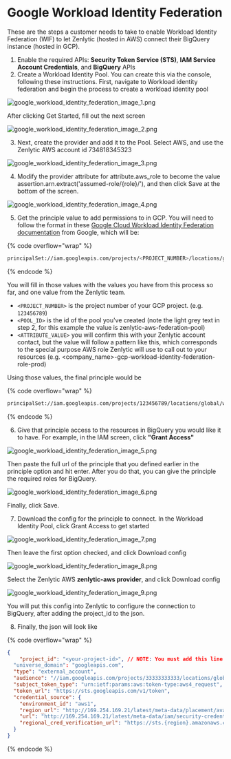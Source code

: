 # Google Workload Identity Federation

These are the steps a customer needs to take to enable Workload Identity Federation (WIF) to let Zenlytic (hosted in AWS) connect their BigQuery instance (hosted in GCP).

1. Enable the required APIs: **Security Token Service (STS)**, **IAM Service Account Credentials**, and **BigQuery** APIs
2. Create a Workload Identity Pool. You can create this via the console, following these instructions. First, navigate to Workload identity federation and begin the process to create a workload identity pool

![google\_workload\_identity\_federation\_image\_1.png](../assets/8_authentication/google_workload_identity_federation_image_1.png)

After clicking Get Started, fill out the next screen

![google\_workload\_identity\_federation\_image\_2.png](../assets/8_authentication/google_workload_identity_federation_image_2.png)

3. Next, create the provider and add it to the Pool. Select AWS, and use the Zenlytic AWS account id 734818345323

![google\_workload\_identity\_federation\_image\_3.png](../assets/8_authentication/google_workload_identity_federation_image_3.png)

4. Modify the provider attribute for attribute.aws\_role to become the value assertion.arn.extract('assumed-role/{role}/'), and then click Save at the bottom of the screen.

![google\_workload\_identity\_federation\_image\_4.png](../assets/8_authentication/google_workload_identity_federation_image_4.png)

5. Get the principle value to add permissions to in GCP. You will need to follow the format in these [Google Cloud Workload Identity Federation documentation](https://cloud.google.com/iam/docs/workload-identity-federation?_gl=1*1a70t2e*_ga*MTA2MzMwNDkwMS4xNzQ4NTMzOTU2*_ga_WH2QY8WWF5*czE3NDg1MzM5NTYkbzEkZzEkdDE3NDg1Mzg1NTEkajQ1JGwwJGgw#impersonation) from Google, which will be:

{% code overflow="wrap" %}
```bash
principalSet://iam.googleapis.com/projects/<PROJECT_NUMBER>/locations/global/workloadIdentityPools/<POOL_ID>/attribute.aws_role/<ATTRIBUTE_VALUE>
```
{% endcode %}

You will fill in those values with the values you have from this process so far, and one value from the Zenlytic team.

* `<PROJECT_NUMBER>` is the project number of your GCP project. (e.g. `123456789`)
* `<POOL_ID>` is the id of the pool you've created (note the light grey text in step 2, for this example the value is zenlytic-aws-federation-pool)
* `<ATTRIBUTE_VALUE>` you will confirm this with your Zenlytic account contact, but the value will follow a pattern like this, which corresponds to the special purpose AWS role Zenlytic will use to call out to your resources (e.g. \<company\_name>-gcp-workload-identity-federation-role-prod)

Using those values, the final principle would be

{% code overflow="wrap" %}
```bash
principalSet://iam.googleapis.com/projects/123456789/locations/global/workloadIdentityPools/zenlytic-aws-federation-pool/attribute.aws_role/mycompany-gcp-workload-identity-federation-role-prod
```
{% endcode %}

6. Give that principle access to the resources in BigQuery you would like it to have. For example, in the IAM screen, click **"Grant Access"**

![google\_workload\_identity\_federation\_image\_5.png](../assets/8_authentication/google_workload_identity_federation_image_5.png)

Then paste the full url of the principle that you defined earlier in the principle option and hit enter. After you do that, you can give the principle the required roles for BigQuery.

![google\_workload\_identity\_federation\_image\_6.png](../assets/8_authenticationon/google_workload_identity_federation_image_6.png)

Finally, click Save.

7. Download the config for the principle to connect. In the Workload Identity Pool, click Grant Access to get started

![google\_workload\_identity\_federation\_image\_7.png](../assets/8_authentication/google_workload_identity_federation_image_7.png)

Then leave the first option checked, and click Download config

![google\_workload\_identity\_federation\_image\_8.png](../assets/8_authentication/google_workload_identity_federation_image_8.png)

Select the Zenlytic AWS **zenlytic-aws provider**, and click Download config

![google\_workload\_identity\_federation\_image\_9.png](../assets/8_authentication/google_workload_identity_federation_image_9.png)

You will put this config into Zenlytic to configure the connection to BigQuery, after adding the project\_id to the json.

8. Finally, the json will look like

{% code overflow="wrap" %}
```json
{
	"project_id": "<your-project-id>", // NOTE: You must add this line
  "universe_domain": "googleapis.com",
  "type": "external_account",
  "audience": "//iam.googleapis.com/projects/33333333333/locations/global/workloadIdentityPools/zenlytic-aws-federation-pool/providers/zenlytic-aws",
  "subject_token_type": "urn:ietf:params:aws:token-type:aws4_request",
  "token_url": "https://sts.googleapis.com/v1/token",
  "credential_source": {
    "environment_id": "aws1",
    "region_url": "http://169.254.169.21/latest/meta-data/placement/availability-zone",
    "url": "http://169.254.169.21/latest/meta-data/iam/security-credentials",
    "regional_cred_verification_url": "https://sts.{region}.amazonaws.com?Action=GetCallerIdentity&Version=2011-06-15"
  }
}
```
{% endcode %}
